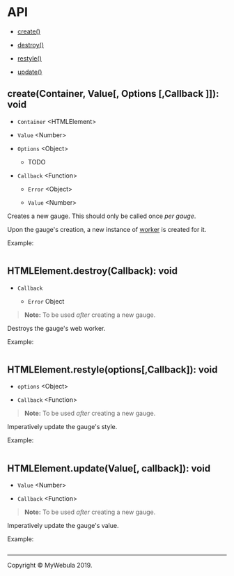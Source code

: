 # API

- [create()](#create)

- [destroy()](#destroy)

- [restyle()](#restyle)

- [update()](#update)

<h2 id="create">create(Container, Value[, Options [,Callback ]]): void</h2>

- `Container` \<HTMLElement\>

- `Value` \<Number\>

- `Options` \<Object\>

  - TODO

- `Callback` \<Function\>

  - `Error` \<Object\>

  - `Value` \<Number\>

Creates a new gauge. This should only be called once _per gauge_.

Upon the gauge's creation, a new instance of [worker]() is created for it.

Example:

```javascript
```

<h2 id="destroy">HTMLElement.destroy(Callback): void</h2>

- `Callback`

  - `Error` Object

> **Note:** To be used _after_ creating a new gauge.

Destroys the gauge's web worker.

Example:

```javascript
```

<h2 id="restyle">HTMLElement.restyle(options[,Callback]): void</h2>

- `options` \<Object\>

- `Callback` \<Function\>

> **Note:** To be used _after_ creating a new gauge.

Imperatively update the gauge's style.

Example:

```javascript
```

<h2 id="update">HTMLElement.update(Value[, callback]): void</h2>

- `Value` \<Number\>

- `Callback` \<Function\>

> **Note:** To be used _after_ creating a new gauge.

Imperatively update the gauge's value.

Example:

```javascript
```

---
Copyright &copy; MyWebula 2019.
